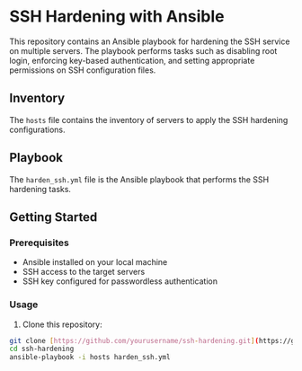 # SSH Hardening with Ansible

This repository contains an Ansible playbook for hardening the SSH service on multiple servers. The playbook performs tasks such as disabling root login, enforcing key-based authentication, and setting appropriate permissions on SSH configuration files.

## Inventory

The `hosts` file contains the inventory of servers to apply the SSH hardening configurations.

## Playbook

The `harden_ssh.yml` file is the Ansible playbook that performs the SSH hardening tasks.

## Getting Started

### Prerequisites

- Ansible installed on your local machine
- SSH access to the target servers
- SSH key configured for passwordless authentication

### Usage

1. Clone this repository:

```sh
git clone [https://github.com/yourusername/ssh-hardening.git](https://github.com/khpcoding/Hardening-SSH-Service.git)
cd ssh-hardening
ansible-playbook -i hosts harden_ssh.yml
